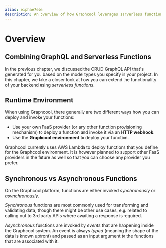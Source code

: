 ```yaml
---
alias: eiphae7eba 
description: An overview of how Graphcool leverages serverless functions.
---
```


# Overview

## Combining GraphQL and Serverless Functions

In the previous chapter, we discussed the CRUD GraphQL API that's generated for you based on the model types you specify in your project. In this chapter, we take a closer look at how you can extend the functionality of your backend using *serverless functions*. 

## Runtime Environment

When using Graphcool, there generally are two different ways how you can deploy and invoke your functions:

- Use your own FaaS provider (or any other function provisioning mechanism) to deploy a function and invoke it via an **HTTP webhook**.
- Use the **Graphcool environment** to deploy your function.

Graphcool currently uses AWS Lambda to deploy functions that you define for the Graphcool environment. It is however planned to support other FaaS providers in the future as well so that you can choose any provider you prefer.


## Synchronous vs Asynchronous Functions

On the Graphcool platform, functions are either invoked _synchronously_ or _asynchronously_.

_Synchronous_ functions are most commonly used for transforming and validating data, though there might be other use cases, e.g. related to calling out to 3rd party APIs where awaiting a response is required.  

_Asynchronous_ functions are invoked by _events_ that are happening inside the Graphcool system. An event is always _typed_ (meaning the shape of the data is known upfront) and passed as an input argument to the functions that are associated with it.
